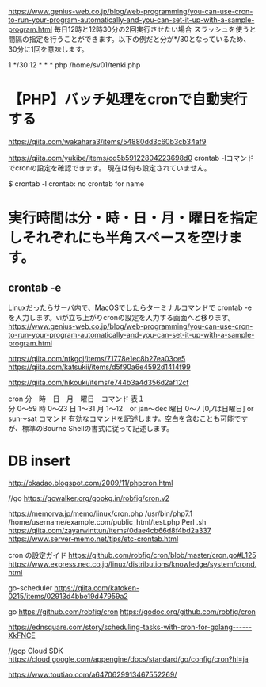 https://www.genius-web.co.jp/blog/web-programming/you-can-use-cron-to-run-your-program-automatically-and-you-can-set-it-up-with-a-sample-program.html
毎日12時と12時30分の2回実行させたい場合
スラッシュを使うと間隔の指定を行うことができます。以下の例だと分が*/30となっているため、30分に1回を意味します。

1
*/30 12 * * * php /home/sv01/tenki.php


# 【PHP】バッチ処理をcronで自動実行する
https://qiita.com/wakahara3/items/54880dd3c60b3cb34af9

https://qiita.com/yukibe/items/cd5b59122804223698d0
crontab -lコマンドでcronの設定を確認できます。
現在は何も設定されていません。

$ crontab -l
crontab: no crontab for name

# 実行時間は分・時・日・月・曜日を指定しそれぞれにも半角スペースを空けます。
## crontab -e
Linuxだったらサーバ内で、MacOSでしたらターミナルコマンドで crontab -e を入力します。viが立ち上がりcronの設定を入力する画面へと移ります。
https://www.genius-web.co.jp/blog/web-programming/you-can-use-cron-to-run-your-program-automatically-and-you-can-set-it-up-with-a-sample-program.html



https://qiita.com/ntkgcj/items/71778e1ec8b27ea03ce5  https://qiita.com/katsukii/items/d5f90a6e4592d1414f99

https://qiita.com/hikouki/items/e744b3a4d356d2af12cf

cron
 分　時　日　月　曜日　コマンド
表１	
分	0～59
時	0～23
日	1～31
月	1～12　or jan～dec
曜日	0～7 [0,7は日曜日] or sun～sat
コマンド	有効なコマンドを記述します。空白を含むことも可能ですが、標準のBourne Shellの書式に従って記述します。

# DB insert
http://okadao.blogspot.com/2009/11/phpcron.html

//go
https://gowalker.org/gopkg.in/robfig/cron.v2


https://memorva.jp/memo/linux/cron.php
/usr/bin/php7.1 /home/username/example.com/public_html/test.php
Perl .sh https://qiita.com/zayarwinttun/items/0dae4cb66d8f4bd2a337
https://www.server-memo.net/tips/etc-crontab.html



cron の設定ガイド https://github.com/robfig/cron/blob/master/cron.go#L125
https://www.express.nec.co.jp/linux/distributions/knowledge/system/crond.html

go-scheduler 
https://qiita.com/katoken-0215/items/02913d4bbe19d47959a2

go https://github.com/robfig/cron
https://godoc.org/github.com/robfig/cron


https://ednsquare.com/story/scheduling-tasks-with-cron-for-golang------XkFNCE

//gcp Cloud SDK
https://cloud.google.com/appengine/docs/standard/go/config/cron?hl=ja

https://www.toutiao.com/a6470629913467552269/
